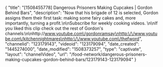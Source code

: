 {
    "title": "[1508455778] Dangerous Prisoners Making Cupcakes | Gordon Behind Bars",
    "description": "Now that his brigade of 12 is selected, Gordon assigns them their first task: making some fairy cakes and, more importantly, turning a profit.\n\nSubscribe for weekly cooking videos. \n\nIf you liked this clip check out the rest of Gordon's channels:\n\nhttp:\/\/www.youtube.com\/gordonramsay\nhttp:\/\/www.youtube.com\/kitchennightmares\nhttp:\/\/www.youtube.com\/thefword",
    "channelid": "123179143",
    "videoid": "123179094",
    "date_created": "1445274000",
    "date_modified": "1508373257",
    "type": "captivate",
    "layout": "channelVideo",
    "url": "\/food-network\/dangerous-prisoners-making-cupcakes-gordon-behind-bars\/123179143-123179094"
}